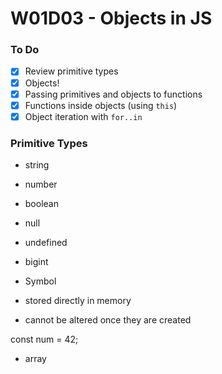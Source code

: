 # W01D03 - Objects in JS

### To Do
- [x] Review primitive types
- [x] Objects!
- [x] Passing primitives and objects to functions
- [x] Functions inside objects (using `this`)
- [x] Object iteration with `for..in`

### Primitive Types
* string
* number
* boolean
* null
* undefined
* bigint
* Symbol

* stored directly in memory
* cannot be altered once they are created

const num = 42;


* array













